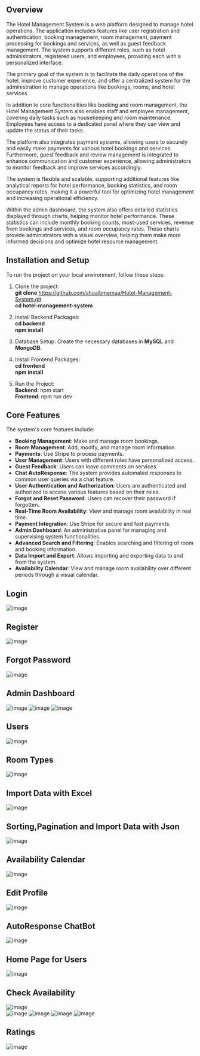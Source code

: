 ## Overview

The Hotel Management System is a web platform designed to manage hotel operations.
The application includes features like user registration and authentication, booking management, room management, payment processing for bookings and services, as well as guest feedback management.
The system supports different roles, such as hotel administrators, registered users, and employees, providing each with a personalized interface.

The primary goal of the system is to facilitate the daily operations of the hotel, improve customer experience, and offer a centralized system for the administration to manage operations like bookings, rooms, and hotel services.

In addition to core functionalities like booking and room management, the Hotel Management System also enables staff and employee management, covering daily tasks such as housekeeping and room maintenance.
Employees have access to a dedicated panel where they can view and update the status of their tasks.

The platform also integrates payment systems, allowing users to securely and easily make payments for various hotel bookings and services.
Furthermore, guest feedback and review management is integrated to enhance communication and customer experience, allowing administrators to monitor feedback and improve services accordingly.

The system is flexible and scalable, supporting additional features like analytical reports for hotel performance, booking statistics, and room occupancy rates, making it a powerful tool for optimizing hotel management and increasing operational efficiency.

Within the admin dashboard, the system also offers detailed statistics displayed through charts, helping monitor hotel performance.
These statistics can include monthly booking counts, most-used services, revenue from bookings and services, and room occupancy rates.
These charts provide administrators with a visual overview, helping them make more informed decisions and optimize hotel resource management.

## Installation and Setup
To run the project on your local environment, follow these steps:

1. Clone the project:<br />
**git clone** https://github.com/shuajbmemaa/Hotel-Management-System.git <br />
**cd hotel-management-system**

2. Install Backend Packages:<br />
**cd backend** <br />
**npm install**

3. Database Setup: Create the necessary databases in **MySQL** and **MongoDB**.

4. Install Frontend Packages:<br />
**cd frontend** <br />
**npm install**

5. Run the Project:<br/>
**Backend**: npm start <br />
**Frontend**: npm run dev

## Core Features
The system's core features include:

- **Booking Management**: Make and manage room bookings.
- **Room Management**: Add, modify, and manage room information.
- **Payments**: Use Stripe to process payments.
- **User Management**: Users with different roles have personalized access.
- **Guest Feedback**: Users can leave comments on services.
- **Chat AutoResponse**: The system provides automated responses to common user queries via a chat feature.
- **User Authentication and Authorization**: Users are authenticated and authorized to access various features based on their roles.
- **Forgot and Reset Password**: Users can recover their password if forgotten.
- **Real-Time Room Availability**: View and manage room availability in real time.
- **Payment Integration**: Use Stripe for secure and fast payments.
- **Admin Dashboard**: An administrative panel for managing and supervising system functionalities.
- **Advanced Search and Filtering**: Enables searching and filtering of room and booking information.
- **Data Import and Export**: Allows importing and exporting data to and from the system.
- **Availability Calendar**: View and manage room availability over different periods through a visual calendar.

## Login
![image](https://github.com/user-attachments/assets/c43f9744-9edd-4056-83ad-ddb303402731)

## Register
![image](https://github.com/user-attachments/assets/11ea1c39-e69e-4053-a061-32d0a8290a6b)

## Forgot Password
![image](https://github.com/user-attachments/assets/73a5a434-55ae-4b36-a2c5-67c33dbaadad)

## Admin Dashboard
![image](https://github.com/user-attachments/assets/91a4c251-4c5b-4a09-b96c-4d52a0023242)
![image](https://github.com/user-attachments/assets/20ce2748-e985-423b-a849-bdc55fd5eac8)
![image](https://github.com/user-attachments/assets/f72b0bbe-19d5-461f-852d-a2b9b867179a)

## Users
![image](https://github.com/user-attachments/assets/99cf5c6d-4c9e-42a3-bd52-a83632187b16)

## Room Types
![image](https://github.com/user-attachments/assets/7c48691e-fb72-43cc-a379-c1682ea808a5)

## Import Data with Excel
![image](https://github.com/user-attachments/assets/cad64bf1-403a-4ba3-99da-b66a099b2e02)

## Sorting,Pagination and Import Data with Json
![image](https://github.com/user-attachments/assets/e48f63cb-4126-44ad-838c-2f3dd6154e22)

## Availability Calendar
![image](https://github.com/user-attachments/assets/1b116882-e18d-4c93-8462-4c8134147fa6)

## Edit Profile
![image](https://github.com/user-attachments/assets/5866ac94-9aa7-44f9-97e8-027b70d4638c)

## AutoResponse ChatBot
![image](https://github.com/user-attachments/assets/658ae3fc-18d6-45ee-9e44-5372fe1342f6)

## Home Page for Users
![image](https://github.com/user-attachments/assets/5da5cbd5-ee02-4fcb-888a-1667d7624ac8)

## Check Availability
![image](https://github.com/user-attachments/assets/6d5ec008-2e3d-4c23-8459-150b0ca2f337) <br />
![image](https://github.com/user-attachments/assets/769c6560-1352-4450-82d7-444b74d79e4d)
![image](https://github.com/user-attachments/assets/c747ae59-3994-4ce4-93ca-e2b270e28749)
![image](https://github.com/user-attachments/assets/877b6a14-0278-45c8-9821-2db43f0c4f54)
![image](https://github.com/user-attachments/assets/dd9a3f52-3383-4515-8448-88ca9fe409b1)

## Ratings
![image](https://github.com/user-attachments/assets/fcab96b7-b829-463a-b157-a8a1a3c61a4d)

